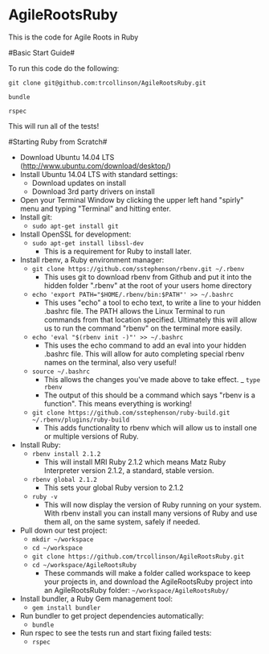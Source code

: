 AgileRootsRuby
==============

This is the code for Agile Roots in Ruby

#Basic Start Guide#

To run this code do the following:

`git clone git@github.com:trcollinson/AgileRootsRuby.git`

`bundle`

`rspec`

This will run all of the tests!

#Starting Ruby from Scratch#

- Download Ubuntu 14.04 LTS (http://www.ubuntu.com/download/desktop/)
- Install Ubuntu 14.04 LTS with standard settings:
	- Download updates on install
	- Download 3rd party drivers on install
- Open your Terminal Window by clicking the upper left hand "spirly" menu and typing "Terminal" and hitting enter.
- Install git:
	- `sudo apt-get install git`
- Install OpenSSL for development:
	- `sudo apt-get install libssl-dev`
		- This is a requirement for Ruby to install later.
- Install rbenv, a Ruby environment manager:
	- `git clone https://github.com/sstephenson/rbenv.git ~/.rbenv`
		- This uses git to download rbenv from Github and put it into the hidden folder ".rbenv" at the root of your users home directory
	- `echo 'export PATH="$HOME/.rbenv/bin:$PATH"' >> ~/.bashrc`
		- This uses "echo" a tool to echo text, to write a line to your hidden .bashrc file. The PATH allows the Linux Terminal to run commands from that location specified. Ultimately this will allow us to run the command "rbenv" on the terminal more easily.
	- `echo 'eval "$(rbenv init -)"' >> ~/.bashrc`
		- This uses the echo command to add an eval into your hidden .bashrc file. This will allow for auto completing special rbenv names on the terminal, also very useful!
	- `source ~/.bashrc`
		- This allows the changes you've made above to take effect.
	_ `type rbenv`
		- The output of this should be a command which says "rbenv is a function". This means everything is working!
	- `git clone https://github.com/sstephenson/ruby-build.git ~/.rbenv/plugins/ruby-build`
		- This adds functionality to rbenv which will allow us to install one or multiple versions of Ruby.
- Install Ruby:
	- `rbenv install 2.1.2`
		- This will install MRI Ruby 2.1.2 which means Matz Ruby Interpreter version 2.1.2, a standard, stable version.
	- `rbenv global 2.1.2`
		- This sets your global Ruby version to 2.1.2
	- `ruby -v`
		- This will now display the version of Ruby running on your system. With rbenv install you can install many versions of Ruby and use them all, on the same system, safely if needed.
- Pull down our test project:
	- `mkdir ~/workspace`
	- `cd ~/workspace`
	- `git clone https://github.com/trcollinson/AgileRootsRuby.git`
	- `cd ~/workspace/AgileRootsRuby`
		- These commands will make a folder called workspace to keep your projects in, and download the AgileRootsRuby project into an AgileRootsRuby folder: `~/workspace/AgileRootsRuby/`
- Install bundler, a Ruby Gem management tool:
	- `gem install bundler`
- Run bundler to get project dependencies automatically:
	- `bundle`
- Run rspec to see the tests run and start fixing failed tests:
	- `rspec`
